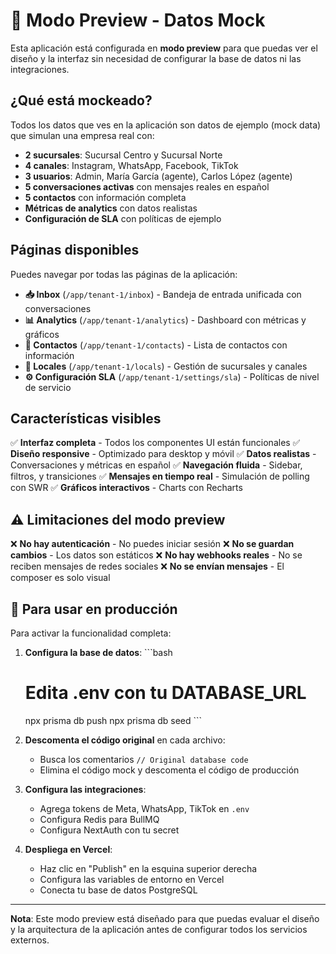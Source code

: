 # 🎨 Modo Preview - Datos Mock

Esta aplicación está configurada en **modo preview** para que puedas ver el diseño y la interfaz sin necesidad de configurar la base de datos ni las integraciones.

## ¿Qué está mockeado?

Todos los datos que ves en la aplicación son datos de ejemplo (mock data) que simulan una empresa real con:

- **2 sucursales**: Sucursal Centro y Sucursal Norte
- **4 canales**: Instagram, WhatsApp, Facebook, TikTok
- **3 usuarios**: Admin, María García (agente), Carlos López (agente)
- **5 conversaciones activas** con mensajes reales en español
- **5 contactos** con información completa
- **Métricas de analytics** con datos realistas
- **Configuración de SLA** con políticas de ejemplo

## Páginas disponibles

Puedes navegar por todas las páginas de la aplicación:

- **📥 Inbox** (`/app/tenant-1/inbox`) - Bandeja de entrada unificada con conversaciones
- **📊 Analytics** (`/app/tenant-1/analytics`) - Dashboard con métricas y gráficos
- **👥 Contactos** (`/app/tenant-1/contacts`) - Lista de contactos con información
- **🏢 Locales** (`/app/tenant-1/locals`) - Gestión de sucursales y canales
- **⚙️ Configuración SLA** (`/app/tenant-1/settings/sla`) - Políticas de nivel de servicio

## Características visibles

✅ **Interfaz completa** - Todos los componentes UI están funcionales
✅ **Diseño responsive** - Optimizado para desktop y móvil
✅ **Datos realistas** - Conversaciones y métricas en español
✅ **Navegación fluida** - Sidebar, filtros, y transiciones
✅ **Mensajes en tiempo real** - Simulación de polling con SWR
✅ **Gráficos interactivos** - Charts con Recharts

## ⚠️ Limitaciones del modo preview

❌ **No hay autenticación** - No puedes iniciar sesión
❌ **No se guardan cambios** - Los datos son estáticos
❌ **No hay webhooks reales** - No se reciben mensajes de redes sociales
❌ **No se envían mensajes** - El composer es solo visual

## 🚀 Para usar en producción

Para activar la funcionalidad completa:

1. **Configura la base de datos**:
   \`\`\`bash
   # Edita .env con tu DATABASE_URL
   npx prisma db push
   npx prisma db seed
   \`\`\`

2. **Descomenta el código original** en cada archivo:
   - Busca los comentarios `// Original database code`
   - Elimina el código mock y descomenta el código de producción

3. **Configura las integraciones**:
   - Agrega tokens de Meta, WhatsApp, TikTok en `.env`
   - Configura Redis para BullMQ
   - Configura NextAuth con tu secret

4. **Despliega en Vercel**:
   - Haz clic en "Publish" en la esquina superior derecha
   - Configura las variables de entorno en Vercel
   - Conecta tu base de datos PostgreSQL

---

**Nota**: Este modo preview está diseñado para que puedas evaluar el diseño y la arquitectura de la aplicación antes de configurar todos los servicios externos.
